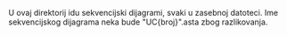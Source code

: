 U ovaj direktorij idu sekvencijski dijagrami, svaki u zasebnoj datoteci.
Ime sekvencijskog dijagrama neka bude "UC{broj}".asta zbog razlikovanja.
